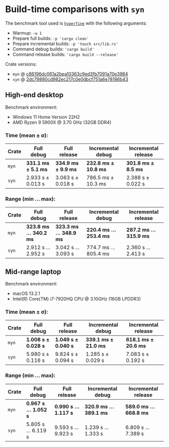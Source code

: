 # Build-time comparisons with `syn`

The benchmark tool used is [`hyperfine`](https://github.com/sharkdp/hyperfine) with the following arguments:

- Warmup: `-w 1`
- Prepare full builds: `-p 'cargo clean'`
- Prepare incremental builds: `-p 'touch src/lib.rs'`
- Command debug builds: `'cargo build'`
- Command release builds: `'cargo build --release'`

Crate versions:

- `myn` @ [c86196dc061a2bea10363c9ed3fb7091a70e3984](https://github.com/parasyte/myn/commit/c86196dc061a2bea10363c9ed3fb7091a70e3984)
- `syn` @ [2dc79880cd982ec217c0e0dbcf751a6e78186b43](https://github.com/dtolnay/syn/commit/2dc79880cd982ec217c0e0dbcf751a6e78186b43)


## High-end desktop

Benchmark environment:

- Windows 11 Home Version 22H2
- AMD Ryzen 9 5900X @ 3.70 GHz (32GB DDR4)

### Time (mean ± σ):

| Crate | Full debug              | Full release            | Incremental debug      | Incremental release     |
|-------|-------------------------|-------------------------|------------------------|-------------------------|
| `myn` | **331.1 ms ±   5.1 ms** | **334.9 ms ±   9.9 ms** | **232.8 ms ± 10.8 ms** | **301.8 ms ±   8.5 ms** |
| `syn` |   2.933 s  ± 0.013 s    |   3.063 s  ± 0.018 s    |   786.5 ms ± 10.3 ms   |   2.388 s  ± 0.022 s    |

### Range (min … max):

| Crate | Full debug              | Full release            | Incremental debug       | Incremental release     |
|-------|-------------------------|-------------------------|-------------------------|-------------------------|
| `myn` | **323.8 ms … 340.2 ms** | **323.3 ms … 348.9 ms** | **220.4 ms … 253.4 ms** | **287.2 ms … 315.9 ms** |
| `syn` |   2.912 s  … 2.952 s    |   3.042 s  … 3.093 s    |   774.7 ms … 805.4 ms   |   2.360 s  … 2.413 s    |


## Mid-range laptop

Benchmark environment:

- macOS 13.2.1
- Intel(R) Core(TM) i7-7920HQ CPU @ 3.10GHz (16GB LPDDR3)

### Time (mean ± σ):

| Crate | Full debug            | Full release          | Incremental debug       | Incremental release     |
|-------|-----------------------|-----------------------|-------------------------|-------------------------|
| `myn` | **1.008 s ± 0.028 s** | **1.049 s ± 0.040 s** | **339.1 ms ±  21.0 ms** | **618.1 ms ±  20.6 ms** |
| `syn` |   5.980 s ± 0.116 s   |   9.824 s ± 0.094 s   |   1.285 s  ± 0.029 s    |   7.083 s  ± 0.192 s    |

### Range (min … max):

| Crate | Full debug            | Full release          | Incremental debug       | Incremental release      |
|-------|-----------------------|-----------------------|-------------------------|--------------------------|
| `myn` | **0.967 s … 1.052 s** | **0.990 s … 1.117 s** | **320.9 ms … 389.1 ms** | **589.0 ms …  668.8 ms** |
| `syn` |   5.805 s … 6.119 s   |   9.593 s … 9.923 s   |   1.239 s  … 1.333 s    |   6.809 s  …  7.389 s    |
